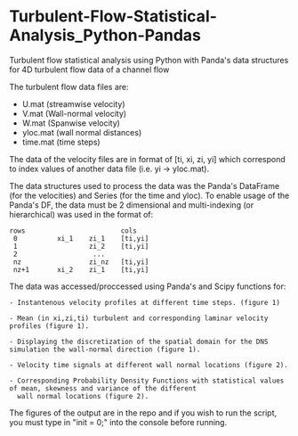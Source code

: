 # Turbulent-Flow-Statistical-Analysis_Python-Pandas
Turbulent flow statistical analysis using Python with Panda's data structures for 4D turbulent flow data of a channel flow

The turbulent flow data files are: 
- U.mat (streamwise velocity)
- V.mat (Wall-normal velocity)
- W.mat (Spanwise velocity)
- yloc.mat (wall normal distances) 
- time.mat (time steps) 

The data of the velocity files are in format of [ti, xi, zi, yi] which correspond to index values of another data file
(i.e. yi -> yloc.mat).

The data structures used to process the data was the Panda's DataFrame (for the velocities) and Series (for the time and yloc). 
To enable usage of the Panda's DF, the data must be 2 dimensional and multi-indexing (or hierarchical) was used in the format of: 


    rows                        cols 
     0          xi_1    zi_1    [ti,yi]
     1                  zi_2    [ti,yi]
     2                   ...
     nz                 zi_nz   [ti,yi]
     nz+1       xi_2    zi_1    [ti,yi]
    
 
 The data was accessed/proccessed using Panda's and Scipy functions for: 
 
    - Instantenous velocity profiles at different time steps. (figure 1) 
    
    - Mean (in xi,zi,ti) turbulent and corresponding laminar velocity profiles (figure 1). 
    
    - Displaying the discretization of the spatial domain for the DNS simulation the wall-normal direction (figure 1). 
    
    - Velocity time signals at different wall normal locations (figure 2). 
    
    - Corresponding Probability Density Functions with statistical values of mean, skewness and variance of the different 
      wall normal locations (figure 2). 
   
   
The figures of the output are in the repo and if you wish to run the script, you must type in "init = 0;" into the console before running.
